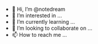 - 👋 Hi, I’m @notedream
- 👀 I’m interested in ...
- 🌱 I’m currently learning ...
- 💞️ I’m looking to collaborate on ...
- 📫 How to reach me ...

<!---
notedream/notedream is a ✨ special ✨ repository because its `README.md` (this file) appears on your GitHub profile.
You can click the Preview link to take a look at your changes.
--->
